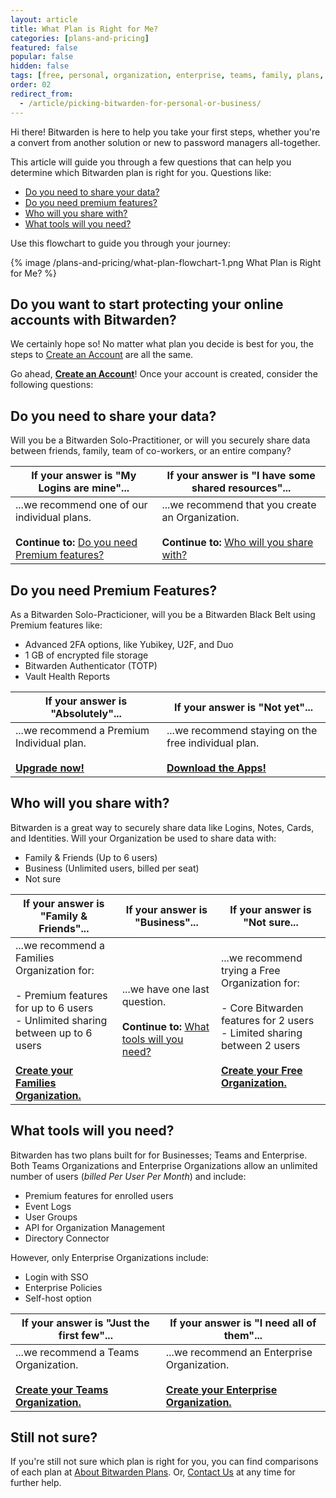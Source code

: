 ```yaml
---
layout: article
title: What Plan is Right for Me?
categories: [plans-and-pricing]
featured: false
popular: false
hidden: false
tags: [free, personal, organization, enterprise, teams, family, plans, subscription]
order: 02
redirect_from:
  - /article/picking-bitwarden-for-personal-or-business/
---
```


Hi there! Bitwarden is here to help you take your first steps, whether you're a convert from another solution or new to password managers all-together.

This article will guide you through a few questions that can help you determine which Bitwarden plan is right for you. Questions like:

- [Do you need to share your data?](#do-you-need-to-share-your-data)
- [Do you need premium features?](#do-you-need-premium-features)
- [Who will you share with?](#who-will-you-share-with)
- [What tools will you need?](#what-tools-will-you-need)

Use this flowchart to guide you through your journey:

{% image /plans-and-pricing/what-plan-flowchart-1.png What Plan is Right for Me? %}

## Do you want to start protecting your online accounts with Bitwarden?

We certainly hope so! No matter what plan you decide is best for you, the steps to [Create an Account](https://vault.bitwarden.com/#/register) are all the same.

Go ahead, [**Create an Account**](https://vault.bitwarden.com/#/register)! Once your account is created, consider the following questions:

## Do you need to share your data?

Will you be a Bitwarden Solo-Practitioner, or will you securely share data between friends, family, team of co-workers, or an entire company?

|If your answer is "My Logins are mine"...|If your answer is "I have some shared resources"...|
|------------------|-------------------|
|...we recommend one of our individual plans.<br><br>**Continue to:** [Do you need Premium features?](#do-you-need-premium-features)|...we recommend that you create an Organization.<br><br>**Continue to:** [Who will you share with?](#who-will-you-share-with)|

## Do you need Premium Features?

As a Bitwarden Solo-Practicioner, will you be a Bitwarden Black Belt using Premium features like:

- Advanced 2FA options, like Yubikey, U2F, and Duo
- 1 GB of encrypted file storage
- Bitwarden Authenticator (TOTP)
- Vault Health Reports

|If your answer is "Absolutely"...|If your answer is "Not yet"...|
|---------------------------------|-----------------------------------------------|
|...we recommend a Premium Individual plan.<br><br>[**Upgrade now!**](https://vault.bitwarden.com/#/?premium=purchase)|...we recommend staying on the free individual plan.<br><br>[**Download the Apps!**](https://bitwarden.com/download/)|

## Who will you share with?

Bitwarden is a great way to securely share data like Logins, Notes, Cards, and Identities. Will your Organization be used to share data with:

- Family & Friends (Up to 6 users)
- Business (Unlimited users, billed per seat)
- Not sure

|If your answer is "Family & Friends"...|If your answer is "Business"...|If your answer is "Not sure...|
|--------------------|--------------------|--------------------|
|...we recommend a Families Organization for:<br><br>- Premium features for up to 6 users<br>- Unlimited sharing between up to 6 users<br><br>[**Create your Families Organization.**](https://bitwarden.com/help/article/upgrade-from-individual-to-org/)|...we have one last question.<br><br>**Continue to:** [What tools will you need?](#what-tools-will-you-need)|...we recommend trying a Free Organization for:<br><br>- Core Bitwarden features for 2 users<br>- Limited sharing between 2 users<br><br>[**Create your Free Organization.**](https://bitwarden.com/help/article/upgrade-from-individual-to-org/)|

## What tools will you need?

Bitwarden has two plans built for for Businesses; Teams and Enterprise. Both Teams Organizations and Enterprise Organizations allow an unlimited number of users (*billed Per User Per Month*) and include:

- Premium features for enrolled users
- Event Logs
- User Groups
- API for Organization Management
- Directory Connector

However, only Enterprise Organizations include:

- Login with SSO
- Enterprise Policies
- Self-host option

|If your answer is "Just the first few"...|If your answer is "I need all of them"...|
|------------------------------------------------|------------------------------------------------|
|...we recommend a Teams Organization.<br><br>[**Create your Teams Organization.**](https://bitwarden.com/help/article/upgrade-from-individual-to-org/)|...we recommend an Enterprise Organization.<br><br>[**Create your Enterprise Organization.**](https://bitwarden.com/help/article/upgrade-from-individual-to-org/)|

## Still not sure?

If you're still not sure which plan is right for you, you can find comparisons of each plan at [About Bitwarden Plans](https://bitwarden.com/help/article/about-bitwarden-plans/). Or, [Contact Us](https://bitwarden.com/contact/) at any time for further help.
